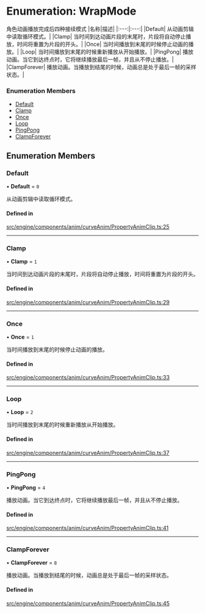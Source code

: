 # Enumeration: WrapMode

角色动画播放完成后四种接续模式
|名称|描述|
|:---:|:---:|
|Default| 从动画剪辑中读取循环模式。|
|Clamp| 当时间到达动画片段的末尾时，片段将自动停止播放，时间将重置为片段的开头。|
|Once| 当时间播放到末尾的时候停止动画的播放。|
|Loop| 当时间播放到末尾的时候重新播放从开始播放。|
|PingPong| 播放动画。当它到达终点时，它将继续播放最后一帧，并且从不停止播放。|
|ClampForever| 播放动画。当播放到结尾的时候，动画总是处于最后一帧的采样状态。|


### Enumeration Members

- [Default](WrapMode.md#default)
- [Clamp](WrapMode.md#clamp)
- [Once](WrapMode.md#once)
- [Loop](WrapMode.md#loop)
- [PingPong](WrapMode.md#pingpong)
- [ClampForever](WrapMode.md#clampforever)

## Enumeration Members

### Default

• **Default** = ``0``

从动画剪辑中读取循环模式。

#### Defined in

[src/engine/components/anim/curveAnim/PropertyAnimClip.ts:25](https://github.com/Orillusion/orillusion/blob/main/src/engine/components/anim/curveAnim/PropertyAnimClip.ts#L25)

___

### Clamp

• **Clamp** = ``1``

当时间到达动画片段的末尾时，片段将自动停止播放，时间将重置为片段的开头。

#### Defined in

[src/engine/components/anim/curveAnim/PropertyAnimClip.ts:29](https://github.com/Orillusion/orillusion/blob/main/src/engine/components/anim/curveAnim/PropertyAnimClip.ts#L29)

___

### Once

• **Once** = ``1``

当时间播放到末尾的时候停止动画的播放。

#### Defined in

[src/engine/components/anim/curveAnim/PropertyAnimClip.ts:33](https://github.com/Orillusion/orillusion/blob/main/src/engine/components/anim/curveAnim/PropertyAnimClip.ts#L33)

___

### Loop

• **Loop** = ``2``

当时间播放到末尾的时候重新播放从开始播放。

#### Defined in

[src/engine/components/anim/curveAnim/PropertyAnimClip.ts:37](https://github.com/Orillusion/orillusion/blob/main/src/engine/components/anim/curveAnim/PropertyAnimClip.ts#L37)

___

### PingPong

• **PingPong** = ``4``

播放动画。当它到达终点时，它将继续播放最后一帧，并且从不停止播放。

#### Defined in

[src/engine/components/anim/curveAnim/PropertyAnimClip.ts:41](https://github.com/Orillusion/orillusion/blob/main/src/engine/components/anim/curveAnim/PropertyAnimClip.ts#L41)

___

### ClampForever

• **ClampForever** = ``8``

播放动画。当播放到结尾的时候，动画总是处于最后一帧的采样状态。

#### Defined in

[src/engine/components/anim/curveAnim/PropertyAnimClip.ts:45](https://github.com/Orillusion/orillusion/blob/main/src/engine/components/anim/curveAnim/PropertyAnimClip.ts#L45)
